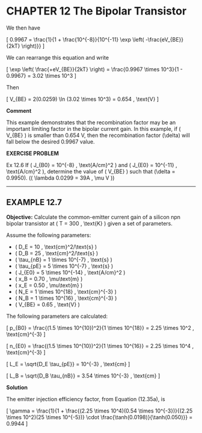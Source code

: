 # CHAPTER 12 The Bipolar Transistor

We then have

\[
0.9967 = \frac{1}{1 + \frac{10^{-8}}{10^{-11} \exp \left( -\frac{eV_{BE}}{2kT} \right)}}
\]

We can rearrange this equation and write

\[
\exp \left( \frac{+eV_{BE}}{2kT} \right) = \frac{0.9967 \times 10^3}{1 - 0.9967} = 3.02 \times 10^3
\]

Then

\[
V_{BE} = 2(0.0259) \ln (3.02 \times 10^3) = 0.654 \, \text{V}
\]

**Comment**

This example demonstrates that the recombination factor may be an important limiting factor in the bipolar current gain. In this example, if \( V_{BE} \) is smaller than 0.654 V, then the recombination factor \(\delta\) will fall below the desired 0.9967 value.

**EXERCISE PROBLEM**

Ex 12.6 If \( J_{B0} = 10^{-8} \, \text{A/cm}^2 \) and \( J_{E0} = 10^{-11} \, \text{A/cm}^2 \), determine the value of \( V_{BE} \) such that \(\delta = 0.9950\). (\( \lambda 0.0299 = 39A \, \mu V \))

----

## EXAMPLE 12.7

**Objective:** Calculate the common-emitter current gain of a silicon npn bipolar transistor at \( T = 300 \, \text{K} \) given a set of parameters.

Assume the following parameters:

- \( D_E = 10 \, \text{cm}^2/\text{s} \)
- \( D_B = 25 \, \text{cm}^2/\text{s} \)
- \( \tau_{nB} = 1 \times 10^{-7} \, \text{s} \)
- \( \tau_{pE} = 5 \times 10^{-7} \, \text{s} \)
- \( J_{E0} = 5 \times 10^{-14} \, \text{A/cm}^2 \)
- \( x_B = 0.70 \, \mu\text{m} \)
- \( x_E = 0.50 \, \mu\text{m} \)
- \( N_E = 1 \times 10^{18} \, \text{cm}^{-3} \)
- \( N_B = 1 \times 10^{16} \, \text{cm}^{-3} \)
- \( V_{BE} = 0.65 \, \text{V} \)

The following parameters are calculated:

\[
p_{B0} = \frac{(1.5 \times 10^{10})^2}{1 \times 10^{18}} = 2.25 \times 10^2 \, \text{cm}^{-3}
\]

\[
n_{E0} = \frac{(1.5 \times 10^{10})^2}{1 \times 10^{16}} = 2.25 \times 10^4 \, \text{cm}^{-3}
\]

\[
L_E = \sqrt{D_E \tau_{pE}} = 10^{-3} \, \text{cm}
\]

\[
L_B = \sqrt{D_B \tau_{nB}} = 3.54 \times 10^{-3} \, \text{cm}
\]

**Solution**

The emitter injection efficiency factor, from Equation (12.35a), is

\[
\gamma = \frac{1}{1 + \frac{(2.25 \times 10^4)(0.54 \times 10^{-3})}{(2.25 \times 10^2)(25 \times 10^{-5})} \cdot \frac{\tanh(0.0198)}{\tanh(0.050)}} = 0.9944
\]
